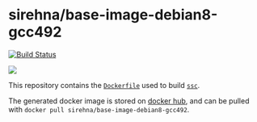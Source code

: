# sirehna/base-image-debian8-gcc492

[![Build Status](https://travis-ci.org/sirehna/base-image-debian8-gcc492.svg?branch=master)](https://travis-ci.org/sirehna/base-image-debian8-gcc492)

[![](https://images.microbadger.com/badges/image/sirehna/base-image-debian8-gcc492.svg)](https://microbadger.com/images/sirehna/base-image-debian8-gcc492 "sirehna/base-image-debian8-gcc492")

This repository contains the [`Dockerfile`](Dockerfile) used to build [`ssc`](https://github.com/sirehna/ssc).

The generated docker image is stored on [docker hub](https://hub.docker.com/r/sirehna/base-image-debian8-gcc492),
and can be pulled with `docker pull sirehna/base-image-debian8-gcc492`.

